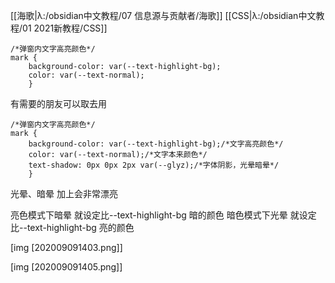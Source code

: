 [[海歌|λ:/obsidian中文教程/07 信息源与贡献者/海歌]] [[CSS|λ:/obsidian中文教程/01 2021新教程/CSS]]
```
/*弹窗内文字高亮颜色*/
mark {
	background-color: var(--text-highlight-bg);
	color: var(--text-normal);
	}
```
有需要的朋友可以取去用


```
/*弹窗内文字高亮颜色*/
mark {
	background-color: var(--text-highlight-bg);/*文字高亮颜色*/
	color: var(--text-normal);/*文字本来颜色*/
	text-shadow: 0px 0px 2px var(--glyz);/*字体阴影，光晕暗晕*/
	}
```

光晕、暗晕 加上会非常漂亮

亮色模式下暗晕  就设定比--text-highlight-bg 暗的颜色
暗色模式下光晕  就设定比--text-highlight-bg 亮的颜色

[img [202009091403.png]]

[img [202009091405.png]]